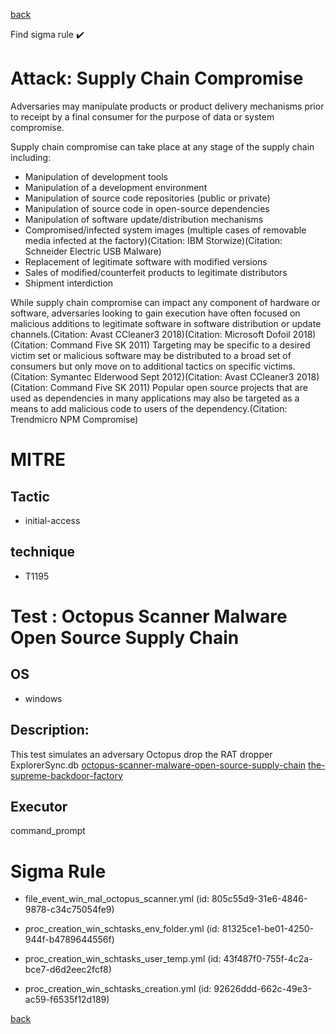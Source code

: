 
[back](../index.md)

Find sigma rule :heavy_check_mark: 

# Attack: Supply Chain Compromise 

Adversaries may manipulate products or product delivery mechanisms prior to receipt by a final consumer for the purpose of data or system compromise.

Supply chain compromise can take place at any stage of the supply chain including:

* Manipulation of development tools
* Manipulation of a development environment
* Manipulation of source code repositories (public or private)
* Manipulation of source code in open-source dependencies
* Manipulation of software update/distribution mechanisms
* Compromised/infected system images (multiple cases of removable media infected at the factory)(Citation: IBM Storwize)(Citation: Schneider Electric USB Malware) 
* Replacement of legitimate software with modified versions
* Sales of modified/counterfeit products to legitimate distributors
* Shipment interdiction

While supply chain compromise can impact any component of hardware or software, adversaries looking to gain execution have often focused on malicious additions to legitimate software in software distribution or update channels.(Citation: Avast CCleaner3 2018)(Citation: Microsoft Dofoil 2018)(Citation: Command Five SK 2011) Targeting may be specific to a desired victim set or malicious software may be distributed to a broad set of consumers but only move on to additional tactics on specific victims.(Citation: Symantec Elderwood Sept 2012)(Citation: Avast CCleaner3 2018)(Citation: Command Five SK 2011) Popular open source projects that are used as dependencies in many applications may also be targeted as a means to add malicious code to users of the dependency.(Citation: Trendmicro NPM Compromise)

# MITRE
## Tactic
  - initial-access


## technique
  - T1195


# Test : Octopus Scanner Malware Open Source Supply Chain
## OS
  - windows


## Description:
This test simulates an adversary Octopus drop the RAT dropper ExplorerSync.db
[octopus-scanner-malware-open-source-supply-chain](https://securitylab.github.com/research/octopus-scanner-malware-open-source-supply-chain/)
[the-supreme-backdoor-factory](https://www.dfir.it/blog/2019/02/26/the-supreme-backdoor-factory/)


## Executor
command_prompt

# Sigma Rule
 - file_event_win_mal_octopus_scanner.yml (id: 805c55d9-31e6-4846-9878-c34c75054fe9)

 - proc_creation_win_schtasks_env_folder.yml (id: 81325ce1-be01-4250-944f-b4789644556f)

 - proc_creation_win_schtasks_user_temp.yml (id: 43f487f0-755f-4c2a-bce7-d6d2eec2fcf8)

 - proc_creation_win_schtasks_creation.yml (id: 92626ddd-662c-49e3-ac59-f6535f12d189)



[back](../index.md)
